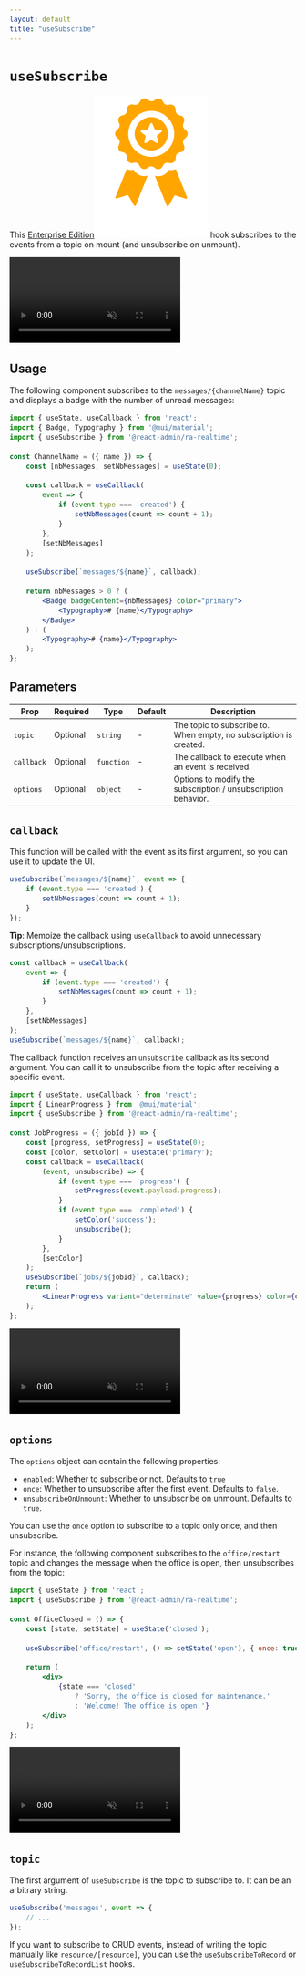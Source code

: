 ```yaml
---
layout: default
title: "useSubscribe"
---
```


# `useSubscribe`

This [Enterprise Edition](https://react-admin-ee.marmelab.com)<img class="icon" src="./img/premium.svg" /> hook subscribes to the events from a topic on mount (and unsubscribe on unmount).

<video controls autoplay playsinline muted loop>
  <source src="./img/useSubscribe.webm" type="video/webm"/>
  <source src="./img/useSubscribe.mp4" type="video/mp4"/>
  Your browser does not support the video tag.
</video>


## Usage

The following component subscribes to the `messages/{channelName}` topic and displays a badge with the number of unread messages:

```jsx
import { useState, useCallback } from 'react';
import { Badge, Typography } from '@mui/material';
import { useSubscribe } from '@react-admin/ra-realtime';

const ChannelName = ({ name }) => {
    const [nbMessages, setNbMessages] = useState(0);

    const callback = useCallback(
        event => {
            if (event.type === 'created') {
                setNbMessages(count => count + 1);
            }
        },
        [setNbMessages]
    );

    useSubscribe(`messages/${name}`, callback);

    return nbMessages > 0 ? (
        <Badge badgeContent={nbMessages} color="primary">
            <Typography># {name}</Typography>
        </Badge>
    ) : (
        <Typography># {name}</Typography>
    );
};
```

## Parameters

| Prop       | Required | Type       | Default | Description                                                        |
| ---------- | -------- | ---------- | ------- | ------------------------------------------------------------------ |
| `topic`    | Optional | `string`   | -       | The topic to subscribe to. When empty, no subscription is created. |
| `callback` | Optional | `function` | -       | The callback to execute when an event is received.                 |
| `options`  | Optional | `object`   | -       | Options to modify the subscription / unsubscription behavior.      |

## `callback`

This function will be called with the event as its first argument, so you can use it to update the UI.

```jsx
useSubscribe(`messages/${name}`, event => {
    if (event.type === 'created') {
        setNbMessages(count => count + 1);
    }
});
```

**Tip**: Memoize the callback using `useCallback` to avoid unnecessary subscriptions/unsubscriptions.

```jsx
const callback = useCallback(
    event => {
        if (event.type === 'created') {
            setNbMessages(count => count + 1);
        }
    },
    [setNbMessages]
);
useSubscribe(`messages/${name}`, callback);
```

The callback function receives an `unsubscribe` callback as its second argument. You can call it to unsubscribe from the topic after receiving a specific event.

```jsx
import { useState, useCallback } from 'react';
import { LinearProgress } from '@mui/material';
import { useSubscribe } from '@react-admin/ra-realtime';

const JobProgress = ({ jobId }) => {
    const [progress, setProgress] = useState(0);
    const [color, setColor] = useState('primary');
    const callback = useCallback(
        (event, unsubscribe) => {
            if (event.type === 'progress') {
                setProgress(event.payload.progress);
            }
            if (event.type === 'completed') {
                setColor('success');
                unsubscribe();
            }
        },
        [setColor]
    );
    useSubscribe(`jobs/${jobId}`, callback);
    return (
        <LinearProgress variant="determinate" value={progress} color={color} />
    );
};
```

<video controls autoplay playsinline muted loop>
  <source src="./img/useSubscribeUnsubscribe.webm" type="video/webm"/>
  <source src="./img/useSubscribeUnsubscribe.mp4" type="video/mp4"/>
  Your browser does not support the video tag.
</video>


## `options`

The `options` object can contain the following properties:

-   `enabled`: Whether to subscribe or not. Defaults to `true`
-   `once`: Whether to unsubscribe after the first event. Defaults to `false`.
-   `unsubscribeOnUnmount`: Whether to unsubscribe on unmount. Defaults to `true`.

You can use the `once` option to subscribe to a topic only once, and then unsubscribe.

For instance, the following component subscribes to the `office/restart` topic and changes the message when the office is open, then unsubscribes from the topic:

```jsx
import { useState } from 'react';
import { useSubscribe } from '@react-admin/ra-realtime';

const OfficeClosed = () => {
    const [state, setState] = useState('closed');

    useSubscribe('office/restart', () => setState('open'), { once: true });

    return (
        <div>
            {state === 'closed'
                ? 'Sorry, the office is closed for maintenance.'
                : 'Welcome! The office is open.'}
        </div>
    );
};
```

<video controls autoplay playsinline muted loop>
  <source src="./img/useSubscribeOnce.webm" type="video/webm"/>
  <source src="./img/useSubscribeOnce.mp4" type="video/mp4"/>
  Your browser does not support the video tag.
</video>


## `topic`

The first argument of `useSubscribe` is the topic to subscribe to. It can be an arbitrary string.

```jsx
useSubscribe('messages', event => {
    // ...
});
```

If you want to subscribe to CRUD events, instead of writing the topic manually like `resource/[resource]`, you can use the `useSubscribeToRecord` or `useSubscribeToRecordList` hooks.